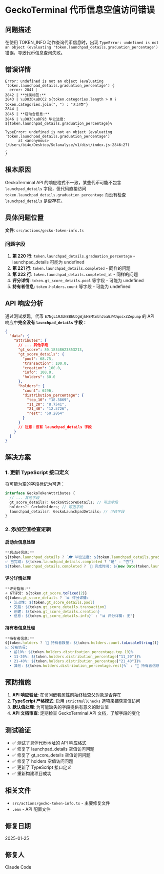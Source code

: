# GeckoTerminal 代币信息空值访问错误

## 问题描述

在使用 TOKEN_INFO 动作查询代币信息时，出现 `TypeError: undefined is not an object (evaluating 'token.launchpad_details.graduation_percentage')` 错误，导致代币信息查询失败。

## 错误详情

```
Error: undefined is not an object (evaluating 'token.launchpad_details.graduation_percentage') {
  error: 2841 |
2842 | **分类标签:**
2843 | \uD83D\uDCC2 ${token.categories.length > 0 ? token.categories.join(", ") : "无分类"}
2844 |
2845 | **启动台信息:**
2846 | \uD83C\uDF93 毕业进度: ${token.launchpad_details.graduation_percentage}%
                                 ^
TypeError: undefined is not an object (evaluating 'token.launchpad_details.graduation_percentage')
      at <anonymous> (/Users/bi4o/Desktop/Solanalyse/v1/dist/index.js:2846:27)
,
}
```

## 根本原因

GeckoTerminal API 的响应格式不一致，某些代币可能不包含 `launchpad_details` 字段，但代码直接访问 `token.launchpad_details.graduation_percentage` 而没有检查 `launchpad_details` 是否存在。

## 具体问题位置

**文件**: `src/actions/gecko-token-info.ts`

### 问题字段
1. **第 220 行**: `token.launchpad_details.graduation_percentage` - launchpad_details 可能为 undefined
2. **第 221 行**: `token.launchpad_details.completed` - 同样的问题
3. **第 222 行**: `token.launchpad_details.completed_at` - 同样的问题
4. **评分详情**: `token.gt_score_details.pool` 等字段 - 可能为 undefined
5. **持有者信息**: `token.holders.count` 等字段 - 可能为 undefined

## API 响应分析

通过测试发现，代币 `E7NgL19JbN8BhUDgWjkH8MtnbhJoaGaWJqosxZZepump` 的 API 响应中**完全没有 `launchpad_details` 字段**：

```json
{
  "data": {
    "attributes": {
      // ... 其他字段
      "gt_score": 80.18348623853213,
      "gt_score_details": {
        "pool": 68.75,
        "transaction": 100.0,
        "creation": 100.0,
        "info": 100.0,
        "holders": 80.0
      },
      "holders": {
        "count": 6296,
        "distribution_percentage": {
          "top_10": "18.3869",
          "11_20": "8.7541",
          "21_40": "12.5726",
          "rest": "60.2864"
        }
      }
      // 注意：没有 launchpad_details 字段
    }
  }
}
```

## 解决方案

### 1. 更新 TypeScript 接口定义
将可能为空的字段标记为可选：

```typescript
interface GeckoTokenAttributes {
  // ... 其他字段
  gt_score_details?: GeckoGtScoreDetails; // 可选字段
  holders?: GeckoHolders; // 可选字段
  launchpad_details?: GeckoLaunchpadDetails; // 可选字段
}
```

### 2. 添加空值检查逻辑

#### 启动台信息处理
```typescript
**启动台信息:**
${token.launchpad_details ? `🎓 毕业进度: ${token.launchpad_details.graduation_percentage}%
✅ 已完成: ${token.launchpad_details.completed ? "是" : "否"}
${token.launchpad_details.completed ? `📅 完成时间: ${new Date(token.launchpad_details.completed_at).toLocaleString()}` : ""}` : "🎓 启动台信息: 无"}
```

#### 评分详情处理
```typescript
**评分指标:**
⭐ GT评分: ${token.gt_score.toFixed(2)}
${token.gt_score_details ? `📊 评分详情:
  • 流动性: ${token.gt_score_details.pool}
  • 交易: ${token.gt_score_details.transaction}
  • 创建: ${token.gt_score_details.creation}
  • 信息: ${token.gt_score_details.info}` : "📊 评分详情: 无"}
```

#### 持有者信息处理
```typescript
**持有者信息:**
${token.holders ? `👥 持有者数量: ${token.holders.count.toLocaleString()}
📈 分布情况:
  • 前10%: ${token.holders.distribution_percentage.top_10}%
  • 11-20%: ${token.holders.distribution_percentage["11_20"]}%
  • 21-40%: ${token.holders.distribution_percentage["21_40"]}%
  • 其他: ${token.holders.distribution_percentage.rest}%` : "👥 持有者信息: 无"}
```

## 预防措施

1. **API 响应验证**: 在访问嵌套属性前始终检查父对象是否存在
2. **TypeScript 严格模式**: 启用 `strictNullChecks` 选项来捕获空值访问
3. **默认值处理**: 为可能缺失的字段提供有意义的默认值
4. **API 文档审查**: 定期检查 GeckoTerminal API 文档，了解字段的变化

## 测试验证

- ✅ 测试了具体代币地址的 API 响应格式
- ✅ 修复了 launchpad_details 空值访问问题
- ✅ 修复了 gt_score_details 空值访问问题
- ✅ 修复了 holders 空值访问问题
- ✅ 更新了 TypeScript 接口定义
- ✅ 重新构建项目成功

## 相关文件

- `src/actions/gecko-token-info.ts` - 主要修复文件
- `.env` - API 配置文件

## 修复日期

2025-01-25

## 修复人

Claude Code